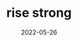 ---
title: "rise strong"
date: 2022-05-26
hashtag: "rise-strong"
type: cue
tags:
  - A new day
  - Cue
  - Survive
---